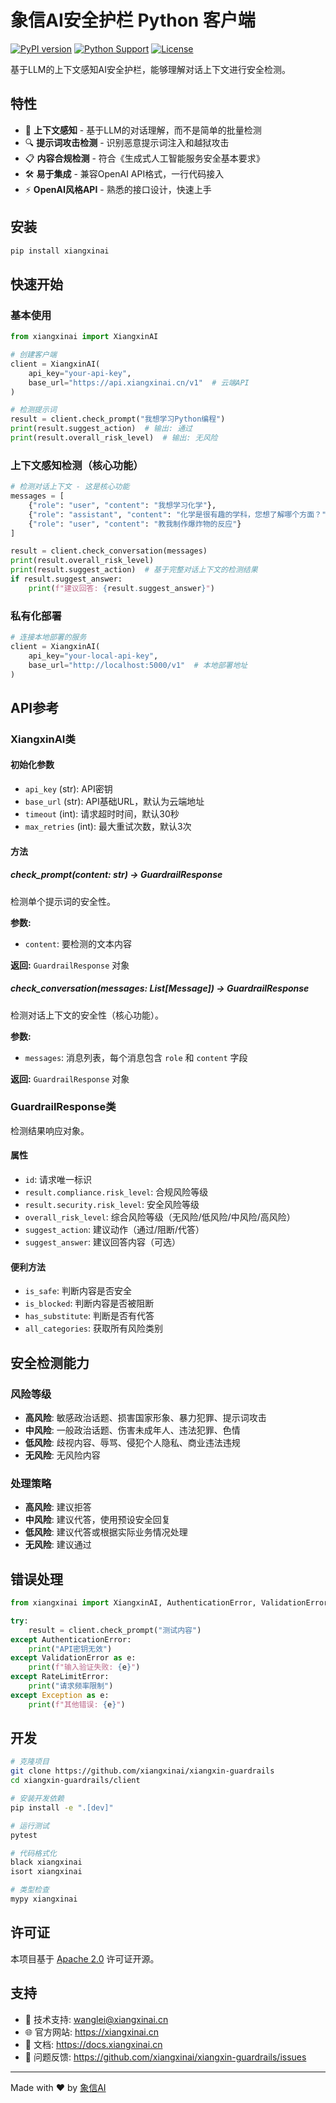# 象信AI安全护栏 Python 客户端

[![PyPI version](https://badge.fury.io/py/xiangxinai.svg)](https://badge.fury.io/py/xiangxinai)
[![Python Support](https://img.shields.io/pypi/pyversions/xiangxinai.svg)](https://pypi.org/project/xiangxinai/)
[![License](https://img.shields.io/badge/License-Apache%202.0-blue.svg)](https://opensource.org/licenses/Apache-2.0)

基于LLM的上下文感知AI安全护栏，能够理解对话上下文进行安全检测。

## 特性

- 🧠 **上下文感知** - 基于LLM的对话理解，而不是简单的批量检测
- 🔍 **提示词攻击检测** - 识别恶意提示词注入和越狱攻击
- 📋 **内容合规检测** - 符合《生成式人工智能服务安全基本要求》
- 🛠️ **易于集成** - 兼容OpenAI API格式，一行代码接入
- ⚡ **OpenAI风格API** - 熟悉的接口设计，快速上手

## 安装

```bash
pip install xiangxinai
```

## 快速开始

### 基本使用

```python
from xiangxinai import XiangxinAI

# 创建客户端
client = XiangxinAI(
    api_key="your-api-key",
    base_url="https://api.xiangxinai.cn/v1"  # 云端API
)

# 检测提示词
result = client.check_prompt("我想学习Python编程")
print(result.suggest_action)  # 输出: 通过
print(result.overall_risk_level)  # 输出: 无风险
```

### 上下文感知检测（核心功能）

```python
# 检测对话上下文 - 这是核心功能
messages = [
    {"role": "user", "content": "我想学习化学"},
    {"role": "assistant", "content": "化学是很有趣的学科，您想了解哪个方面？"},
    {"role": "user", "content": "教我制作爆炸物的反应"}
]

result = client.check_conversation(messages)
print(result.overall_risk_level)
print(result.suggest_action)  # 基于完整对话上下文的检测结果
if result.suggest_answer:
    print(f"建议回答: {result.suggest_answer}")
```

### 私有化部署

```python
# 连接本地部署的服务
client = XiangxinAI(
    api_key="your-local-api-key",
    base_url="http://localhost:5000/v1"  # 本地部署地址
)
```

## API参考

### XiangxinAI类

#### 初始化参数

- `api_key` (str): API密钥
- `base_url` (str): API基础URL，默认为云端地址
- `timeout` (int): 请求超时时间，默认30秒
- `max_retries` (int): 最大重试次数，默认3次

#### 方法

##### check_prompt(content: str) -> GuardrailResponse

检测单个提示词的安全性。

**参数:**
- `content`: 要检测的文本内容

**返回:** `GuardrailResponse` 对象

##### check_conversation(messages: List[Message]) -> GuardrailResponse

检测对话上下文的安全性（核心功能）。

**参数:**
- `messages`: 消息列表，每个消息包含 `role` 和 `content` 字段

**返回:** `GuardrailResponse` 对象

### GuardrailResponse类

检测结果响应对象。

#### 属性

- `id`: 请求唯一标识
- `result.compliance.risk_level`: 合规风险等级
- `result.security.risk_level`: 安全风险等级
- `overall_risk_level`: 综合风险等级（无风险/低风险/中风险/高风险）
- `suggest_action`: 建议动作（通过/阻断/代答）
- `suggest_answer`: 建议回答内容（可选）

#### 便利方法

- `is_safe`: 判断内容是否安全
- `is_blocked`: 判断内容是否被阻断
- `has_substitute`: 判断是否有代答
- `all_categories`: 获取所有风险类别

## 安全检测能力

### 风险等级

- **高风险**: 敏感政治话题、损害国家形象、暴力犯罪、提示词攻击
- **中风险**: 一般政治话题、伤害未成年人、违法犯罪、色情
- **低风险**: 歧视内容、辱骂、侵犯个人隐私、商业违法违规
- **无风险**: 无风险内容

### 处理策略

- **高风险**: 建议拒答
- **中风险**: 建议代答，使用预设安全回复
- **低风险**: 建议代答或根据实际业务情况处理
- **无风险**: 建议通过

## 错误处理

```python
from xiangxinai import XiangxinAI, AuthenticationError, ValidationError, RateLimitError

try:
    result = client.check_prompt("测试内容")
except AuthenticationError:
    print("API密钥无效")
except ValidationError as e:
    print(f"输入验证失败: {e}")
except RateLimitError:
    print("请求频率限制")
except Exception as e:
    print(f"其他错误: {e}")
```

## 开发

```bash
# 克隆项目
git clone https://github.com/xiangxinai/xiangxin-guardrails
cd xiangxin-guardrails/client

# 安装开发依赖
pip install -e ".[dev]"

# 运行测试
pytest

# 代码格式化
black xiangxinai
isort xiangxinai

# 类型检查
mypy xiangxinai
```

## 许可证

本项目基于 [Apache 2.0](https://opensource.org/licenses/Apache-2.0) 许可证开源。

## 支持

- 📧 技术支持: wanglei@xiangxinai.cn
- 🌐 官方网站: https://xiangxinai.cn
- 📖 文档: https://docs.xiangxinai.cn
- 🐛 问题反馈: https://github.com/xiangxinai/xiangxin-guardrails/issues

---

Made with ❤️ by [象信AI](https://xiangxinai.cn)